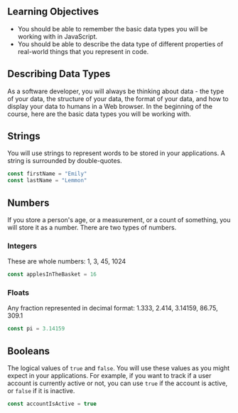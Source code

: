 ## Learning Objectives

* You should be able to remember the basic data types you will be working with in JavaScript.
* You should be able to describe the data type of different properties of real-world things that you represent in code.

## Describing Data Types

As a software developer, you will always be thinking about data - the type of your data, the structure of your data, the format of your data, and how to display your data to humans in a Web browser. In the beginning of the course, here are the basic data types you will be working with.

## Strings

You will use strings to represent words to be stored in your applications. A string is surrounded by double-quotes.

```js
const firstName = "Emily"
const lastName = "Lemmon"
```

## Numbers

If you store a person's age, or a measurement, or a count of something, you will store it as a number. There are two types of numbers.

### Integers

These are whole numbers: 1, 3, 45, 1024

```js
const applesInTheBasket = 16
```

### Floats

Any fraction represented in decimal format: 1.333, 2.414, 3.14159, 86.75, 309.1

```js
const pi = 3.14159
```

## Booleans

The logical values of `true` and `false`. You will use these values as you might expect in your applications. For example, if you want to track if a user account is currently active or not, you can use `true` if the account is active, or `false` if it is inactive.

```js
const accountIsActive = true
```